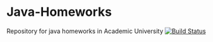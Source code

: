 # Java-Homeworks
Repository for java homeworks in Academic University
[![Build Status](https://travis-ci.org/RamSaw/Java-Homeworks.svg?branch=master)](https://travis-ci.org/RamSaw/Java-Homeworks)
